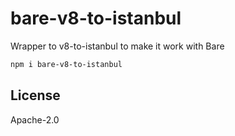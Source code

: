 # bare-v8-to-istanbul
Wrapper to v8-to-istanbul to make it work with Bare

```bash
npm i bare-v8-to-istanbul
```

## License
Apache-2.0
